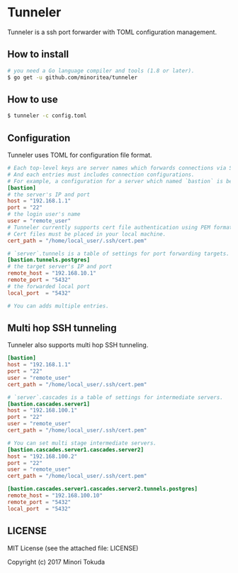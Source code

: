 # Tunneler
Tunneler is a ssh port forwarder with TOML configuration management.

## How to install
```bash
# you need a Go language compiler and tools (1.8 or later).
$ go get -u github.com/minoritea/tunneler
```

## How to use
```bash
$ tunneler -c config.toml
```

## Configuration
Tunneler uses TOML for configuration file format.

```toml
# Each top-level keys are server names which forwards connections via SSH.
# And each entries must includes connection configurations.
# For example, a configuration for a server which named `bastion` is below.
[bastion]
# the server's IP and port
host = "192.168.1.1"
port = "22"
# the login user's name
user = "remote_user" 
# Tunneler currently supports cert file authentication using PEM format.
# Cert files must be placed in your local machine.
cert_path = "/home/local_user/.ssh/cert.pem"

# `server`.tunnels is a table of settings for port forwarding targets.
[bastion.tunnels.postgres]
# the target server's IP and port
remote_host = "192.168.10.1"
remote_port = "5432"
# the forwarded local port
local_port  = "5432"

# You can adds multiple entries.
```

## Multi hop SSH tunneling
Tunneler also supports multi hop SSH tunneling.

```toml
[bastion]
host = "192.168.1.1"
port = "22"
user = "remote_user" 
cert_path = "/home/local_user/.ssh/cert.pem"

# `server`.cascades is a table of settings for intermediate servers.
[bastion.cascades.server1]
host = "192.168.100.1"
port = "22"
user = "remote_user" 
cert_path = "/home/local_user/.ssh/cert.pem"

# You can set multi stage intermediate servers.
[bastion.cascades.server1.cascades.server2]
host = "192.168.100.2"
port = "22"
user = "remote_user" 
cert_path = "/home/local_user/.ssh/cert.pem"

[bastion.cascades.server1.cascades.server2.tunnels.postgres]
remote_host = "192.168.100.10"
remote_port = "5432"
local_port  = "5432"
```

## LICENSE
MIT License (see the attached file: LICENSE)

Copyright (c) 2017 Minori Tokuda
